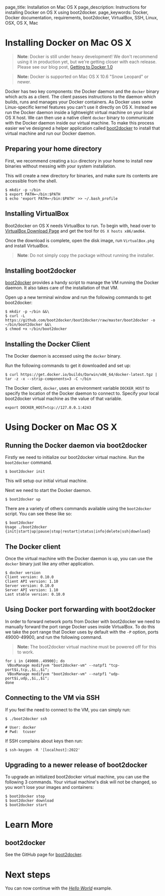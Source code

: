 page_title: Installation on Mac OS X
page_description: Instructions for installing Docker on OS X using boot2docker.
page_keywords: Docker, Docker documentation, requirements, boot2docker, VirtualBox, SSH, Linux, OSX, OS X, Mac

# Installing Docker on Mac OS X

> **Note**:
> Docker is still under heavy development! We don't recommend using it in
> production yet, but we're getting closer with each release. Please see
> our blog post, [Getting to Docker 1.0](
> http://blog.docker.io/2013/08/getting-to-docker-1-0/)

> **Note:**
> Docker is supported on Mac OS X 10.6 "Snow Leopard" or newer.

Docker has two key components: the Docker daemon and the `docker` binary
which acts as a client. The client passes instructions to the daemon
which builds, runs and manages your Docker containers. As Docker uses
some Linux-specific kernel features you can't use it directly on OS X.
Instead we run the Docker daemon inside a lightweight virtual machine on your local
OS X host. We can then use a native client `docker` binary to communicate
with the Docker daemon inside our virtual machine. To make this process
easier we've designed a helper application called
[boot2docker](https://github.com/boot2docker/boot2docker) to install
that virtual machine and run our Docker daemon.

## Preparing your home directory

First, we recommend creating a `bin` directory in your home to install new
binaries without messing with your system installation.

This will create a new directory for binaries, and make sure its contents
are accessible from the shell.

```
$ mkdir -p ~/bin
$ export PATH=~/bin:$PATH
$ echo 'export PATH=~/bin:$PATH' >> ~/.bash_profile
```


## Installing VirtualBox

Boot2docker on OS X needs VirtualBox to run. To begin with, head over to
[VirtualBox Download Page](https://www.virtualbox.org/wiki/Downloads)
and get the tool for `OS X hosts x86/amd64`.

Once the download is complete, open the disk image, run `VirtualBox.pkg`
and install VirtualBox.

> **Note**:
> Do not simply copy the package without running the
> installer.

## Installing boot2docker

[boot2docker](https://github.com/boot2docker/boot2docker) provides a
handy script to manage the VM running the Docker daemon. It also takes
care of the installation of that VM.

Open up a new terminal window and run the following commands to get
boot2docker:


```
$ mkdir -p ~/bin &&\
$ curl -L https://github.com/boot2docker/boot2docker/raw/master/boot2docker -o ~/bin/boot2docker &&\
$ chmod +x ~/bin/boot2docker
```

## Installing the Docker Client

The Docker daemon is accessed using the `docker` binary.

Run the following commands to get it downloaded and set up:

```
$ curl https://get.docker.io/builds/Darwin/x86_64/docker-latest.tgz | tar -z -x --strip-components=3 -C ~/bin
```

The Docker client, `docker`, uses an environment variable `DOCKER_HOST`
to specify the location of the Docker daemon to connect to. Specify your
local boot2docker virtual machine as the value of that variable.


```
export DOCKER_HOST=tcp://127.0.0.1:4243
```

# Using Docker on Mac OS X

## Running the Docker daemon via boot2docker

Firstly we need to initialize our boot2docker virtual machine. Run the
`boot2docker` command.

    $ boot2docker init

This will setup our initial virtual machine.

Next we need to start the Docker daemon.

    $ boot2docker up

There are a variety of others commands available using the `boot2docker`
script. You can see these like so:

    $ boot2docker
    Usage ./boot2docker {init|start|up|pause|stop|restart|status|info|delete|ssh|download}

## The Docker client

Once the virtual machine with the Docker daemon is up, you can use the `docker`
binary just like any other application.

    $ docker version
    Client version: 0.10.0
    Client API version: 1.10
    Server version: 0.10.0
    Server API version: 1.10
    Last stable version: 0.10.0

## Using Docker port forwarding with boot2docker

In order to forward network ports from Docker with boot2docker we need to
manually forward the port range Docker uses inside VirtualBox. To do
this we take the port range that Docker uses by default with the `-P`
option, ports 49000-49900, and run the following command.

> **Note:**
> The boot2docker virtual machine must be powered off for this
> to work.

    for i in {49000..49900}; do
     VBoxManage modifyvm "boot2docker-vm" --natpf1 "tcp-port$i,tcp,,$i,,$i";
     VBoxManage modifyvm "boot2docker-vm" --natpf1 "udp-port$i,udp,,$i,,$i";
    done

## Connecting to the VM via SSH

If you feel the need to connect to the VM, you can simply run:

    $ ./boot2docker ssh

    # User: docker
    # Pwd:  tcuser

If SSH complains about keys then run:

    $ ssh-keygen -R '[localhost]:2022'

## Upgrading to a newer release of boot2docker

To upgrade an initialized boot2docker virtual machine, you can use the
following 3 commands. Your virtual machine's disk will not be changed,
so you won't lose your images and containers:

    $ boot2docker stop
    $ boot2docker download
    $ boot2docker start

# Learn More

## boot2docker

See the GitHub page for
[boot2docker](https://github.com/boot2docker/boot2docker).

# Next steps

You can now continue with the [*Hello
World*](/examples/hello_world/#hello-world) example.

